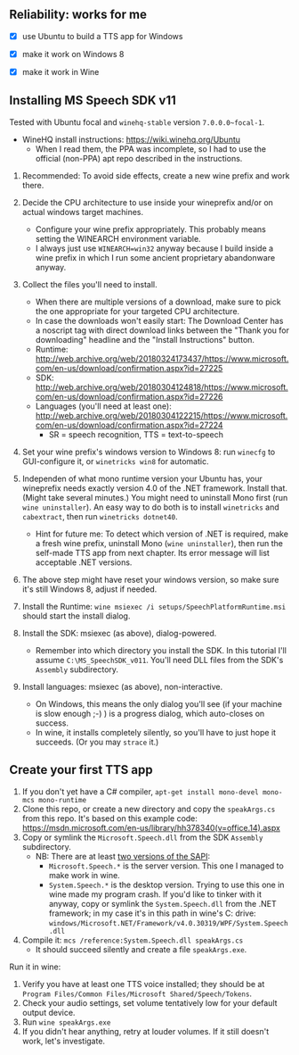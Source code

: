 ﻿
Reliability: works for me
-------------------------

* [x] use Ubuntu to build a TTS app for Windows
* [x] make it work on Windows 8
* [x] make it work in Wine



Installing MS Speech SDK v11
----------------------------

Tested with Ubuntu focal and `winehq-stable` version `7.0.0.0~focal-1`.

* WineHQ install instructions: https://wiki.winehq.org/Ubuntu
  * When I read them, the PPA was incomplete, so I had to use the official
    (non-PPA) apt repo described in the instructions.

1.  Recommended: To avoid side effects, create a new wine prefix and work there.

1.  Decide the CPU architecture to use inside your wineprefix and/or
    on actual windows target machines.
    * Configure your wine prefix appropriately.
      This probably means setting the WINEARCH environment variable.
    * I always just use `WINEARCH=win32` anyway because I build inside a
      wine prefix in which I run some ancient proprietary abandonware anyway.

1.  Collect the files you'll need to install.
    * When there are multiple versions of a download, make sure to pick
      the one appropriate for your targeted CPU architecture.
    * In case the downloads won't easily start: The Download Center has a
      noscript tag with direct download links between the "Thank you for
      downloading" headline and the "Install Instructions" button.
    * Runtime:
      http://web.archive.org/web/20180324173437/https://www.microsoft.com/en-us/download/confirmation.aspx?id=27225
    * SDK:
      http://web.archive.org/web/20180304124818/https://www.microsoft.com/en-us/download/confirmation.aspx?id=27226
    * Languages (you'll need at least one):
      http://web.archive.org/web/20180304122215/https://www.microsoft.com/en-us/download/confirmation.aspx?id=27224
      * SR = speech recognition, TTS = text-to-speech

1.  Set your wine prefix's windows version to Windows 8:
    run `winecfg` to GUI-configure it, or `winetricks win8` for automatic.

1.  Independen of what mono runtime version your Ubuntu has, your wineprefix
    needs exactly version 4.0 of the .NET framework.
    Install that. (Might take several minutes.)
    You might need to uninstall Mono first (run `wine uninstaller`).
    An easy way to do both is to install `winetricks` and `cabextract`,
    then run `winetricks dotnet40`.
    * Hint for future me: To detect which version of .NET is required,
      make a fresh wine prefix, uninstall Mono (`wine uninstaller`),
      then run the self-made TTS app from next chapter.
      Its error message will list acceptable .NET versions.

1.  The above step might have reset your windows version, so
    make sure it's still Windows 8, adjust if needed.

1.  Install the Runtime:
    `wine msiexec /i setups/SpeechPlatformRuntime.msi`
    should start the install dialog.

1.  Install the SDK: msiexec (as above), dialog-powered.
    * Remember into which directory you install the SDK.
      In this tutorial I'll assume `C:\MS_SpeechSDK_v011`.
      You'll need DLL files from the SDK's `Assembly` subdirectory.

1.  Install languages: msiexec (as above), non-interactive.
    * On Windows, this means the only dialog you'll see
      (if your machine is slow enough ;-) )
      is a progress dialog, which auto-closes on success.
    * In wine, it installs completely silently,
      so you'll have to just hope it succeeds.
      (Or you may `strace` it.)



Create your first TTS app
-------------------------

1.  If you don't yet have a C# compiler,
    `apt-get install mono-devel mono-mcs mono-runtime`
1.  Clone this repo, or create a new directory and copy the `speakArgs.cs`
    from this repo. It's based on this example code:
    https://msdn.microsoft.com/en-us/library/hh378340(v=office.14).aspx
1.  Copy or symlink the `Microsoft.Speech.dll` from the SDK `Assembly`
    subdirectory.
    * NB: There are at least
      [two versions of the SAPI][sapi-server-vs-desktop]:
      * `Microsoft.Speech.*` is the server version.
        This one I managed to make work in wine.
      * `System.Speech.*` is the desktop version.
        Trying to use this one in wine made my program crash.
        If you'd like to tinker with it anyway,
        copy or symlink the `System.Speech.dll` from the .NET framework;
        in my case it's in this path in wine's C: drive:
        `windows/Microsoft.NET/Framework/v4.0.30319/WPF/System.Speech.dll`
1.  Compile it: `mcs /reference:System.Speech.dll speakArgs.cs`
    * It should succeed silently and create a file `speakArgs.exe`.

Run it in wine:

1.  Verify you have at least one TTS voice installed; they should be at
    `Program Files/Common Files/Microsoft Shared/Speech/Tokens`.
1.  Check your audio settings, set volume tentatively low for your
    default output device.
1.  Run `wine speakArgs.exe`
1.  If you didn't hear anything, retry at louder volumes.
    If it still doesn't work, let's investigate.











  [sapi-server-vs-desktop]: http://web.archive.org/web/20180403220404/https://stackoverflow.com/questions/2977338/what-is-the-difference-between-system-speech-recognition-and-microsoft-speech-re

